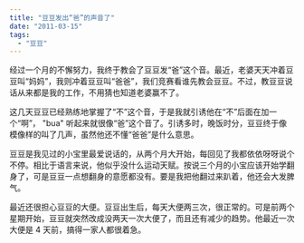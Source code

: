 ```yaml
---
title: "豆豆发出“爸”的声音了"
date: "2011-03-15"
tags: 
  - "豆豆"
---
```


经过一个月的不懈努力，我终于教会了豆豆发“爸”这个音。最近，老婆天天冲着豆豆叫“妈妈”，我则冲着豆豆叫“爸爸”，我们竞赛看谁先教会豆豆。不过，教豆豆说话从来都是我的工作，不用猜也知道老婆赢不了。

这几天豆豆已经熟练地掌握了“不”这个音，于是我就引诱他在“不”后面在加一个“啊”， "bua" 听起来就很像“爸”这个音了。引诱多时，晚饭时分，豆豆终于像模像样的叫了几声，虽然他还不懂“爸爸”是什么意思。

豆豆是我见过的小宝里最爱说话的，从两个月大开始，每回见了我都依依呀呀说个不停。相比于语言来说，他似乎没什么运动天赋。按说三个月的小宝应该开始学翻身了，可是豆豆一点想翻身的意愿都没有。要是我把他翻过来趴着，他还会大发脾气。

最近还很担心豆豆的大便。豆豆出生后，每天大便两三次，很正常的。可是前两个星期开始，豆豆就突然改成没两天一次大便了，而且还有减少的趋势。他最近一次大便是 4 天前，搞得一家人都很着急。
